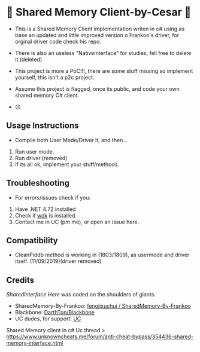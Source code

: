 # :space_invader: Shared Memory Client-by-Cesar :underage:

* This is a Shared Memory Client implementation writen in c# using as base an updated and little improved version o Frankoo's driver, for orginal driver code check his repo.

* There is also an useless "NativeInterface" for studies, fell free to delete it.(deleted)

* This project is more a PoC!!!, there are some stuff missing so implement yourself, this isn't a p2c project.

* Assume this project is flagged, once its public, and code your own shared memory C# client.

* :kissing_smiling_eyes:

## Usage Instructions

* Compile both User Mode/Driver it, and then…

1. Run user mode.
2. Run driver.(removed)
3. If its all ok, implement your stuff/methods.

## Troubleshooting

* For errors/issues check if you:
1. Have .NET 4.72 installed
2. Check if [wdk](https://docs.microsoft.com/en-us/windows-hardware/drivers/download-the-wdk) is installed.
3. Contact me in UC (pm me), or open an issue here.

## Compatibility

* CleanPiddb method is working in (1803/1809), as usermode and driver itself. (11/09/2019)(driver removed)

## Credits

*SharedInterface Here* was coded on the shoulders of giants.

* SharedMemory-By-Frankoo: [fengjixuchui / SharedMemory-By-Frankoo](https://github.com/fengjixuchui/SharedMemory-By-Frankoo)
* Blackbone: [DarthTon/Blackbone](https://github.com/DarthTon/Blackbone)
* UC dudes, for support: [UC](https://www.unknowncheats.me/forum/portal.php)

Shared Memory client in c#
Uc thread > https://www.unknowncheats.me/forum/anti-cheat-bypass/354436-shared-memory-interface.html
